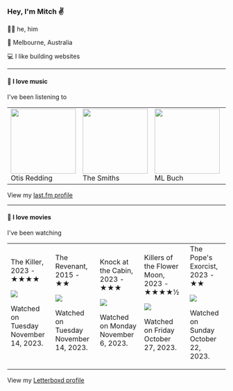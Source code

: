 <article><h3>Hey, I&#x27;m Mitch ✌️</h3><section><p>🙆‍♂️ he, him</p><p>📍 Melbourne, Australia</p><p>💻 I like building websites</p></section><hr/><section><h4>💽 I love music</h4><p>I&#x27;ve been listening to</p><table><tbody><td><img src="https://lastfm.freetls.fastly.net/i/u/174s/8a508891a28554d88f97ef5db9d0df40.png" height="150px" alt="" role="presentation"/><br/>Otis Redding</td><td><img src="https://lastfm.freetls.fastly.net/i/u/174s/53442bc27a314142a02d2df018b4161e.png" height="150px" alt="" role="presentation"/><br/>The Smiths</td><td><img src="https://lastfm.freetls.fastly.net/i/u/174s/546600e5015a45bb4b21bcdf19eee5f6.png" height="150px" alt="" role="presentation"/><br/>ML Buch</td><td><img src="https://lastfm.freetls.fastly.net/i/u/174s/1961645688c754bd7a26bd540b9f7a7d.png" height="150px" alt="" role="presentation"/><br/>Tirzah</td><td><img src="https://lastfm.freetls.fastly.net/i/u/174s/1711f9a2429e3fa32a5d7db81c5244a8.png" height="150px" alt="" role="presentation"/><br/>Andre 3000</td></tbody></table><span>View my <a href="https://www.last.fm/user/mylsb">last.fm profile</a></span></section><hr/><section><h4>📼 I love movies</h4><p>I&#x27;ve been watching</p><table><tbody><td>The Killer, 2023 - ★★★★<br/><span> <p><img src="https://a.ltrbxd.com/resized/film-poster/7/1/7/6/5/4/717654-the-killer-0-600-0-900-crop.jpg?v=39fba8ec40"/></p> <p>Watched on Tuesday November 14, 2023.</p> </span></td><td>The Revenant, 2015 - ★★<br/><span> <p><img src="https://a.ltrbxd.com/resized/film-poster/2/0/7/2/2/4/207224-the-revenant-0-600-0-900-crop.jpg?v=f51b30a589"/></p> <p>Watched on Tuesday November 14, 2023.</p> </span></td><td>Knock at the Cabin, 2023 - ★★★<br/><span> <p><img src="https://a.ltrbxd.com/resized/film-poster/5/5/8/0/5/6/558056-knock-at-the-cabin-0-600-0-900-crop.jpg?v=a60bcc3c00"/></p> <p>Watched on Monday November 6, 2023.</p> </span></td><td>Killers of the Flower Moon, 2023 - ★★★★½<br/><span> <p><img src="https://a.ltrbxd.com/resized/film-poster/3/9/8/0/0/9/398009-killers-of-the-flower-moon-0-600-0-900-crop.jpg?v=49b577149d"/></p> <p>Watched on Friday October 27, 2023.</p> </span></td><td>The Pope&#x27;s Exorcist, 2023 - ★★<br/><span> <p><img src="https://a.ltrbxd.com/resized/film-poster/6/7/8/8/4/5/678845-the-pope-s-exorcist-0-600-0-900-crop.jpg?v=b488ccbfa8"/></p> <p>Watched on Sunday October 22, 2023.</p> </span></td></tbody></table><span>View my <a href="https://letterboxd.com/myslab/">Letterboxd profile</a></span></section></article>